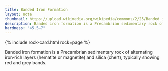 ```yaml
---
title: Banded Iron Formation
layout: note
thumbnail: https://upload.wikimedia.org/wikipedia/commons/2/25/Banded_iron_formation_Dales_Gorge.jpg
description: Banded iron formation is a Precambrian sedimentary rock of alternating iron‑rich layers (hematite or magnetite) and silica (chert), typically showing red and grey bands.
hardness: "≈5.5–7"
---
```

{% include rock-card.html rock=page %}

Banded iron formation is a Precambrian sedimentary rock of alternating iron‑rich layers (hematite or magnetite) and silica (chert), typically showing red and grey bands.
